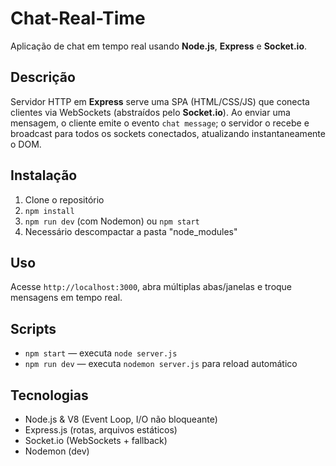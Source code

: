 # Chat-Real-Time

Aplicação de chat em tempo real usando **Node.js**, **Express** e **Socket.io**.

## Descrição

Servidor HTTP em **Express** serve uma SPA (HTML/CSS/JS) que conecta clientes via WebSockets (abstraídos pelo **Socket.io**). Ao enviar uma mensagem, o cliente emite o evento `chat message`; o servidor o recebe e broadcast para todos os sockets conectados, atualizando instantaneamente o DOM.


## Instalação

1. Clone o repositório  
2. `npm install`  
3. `npm run dev` (com Nodemon) ou `npm start`
4. Necessário descompactar a pasta "node_modules"

## Uso

Acesse `http://localhost:3000`, abra múltiplas abas/janelas e troque mensagens em tempo real.

## Scripts

- `npm start` — executa `node server.js`  
- `npm run dev` — executa `nodemon server.js` para reload automático

## Tecnologias

- Node.js & V8 (Event Loop, I/O não bloqueante)  
- Express.js (rotas, arquivos estáticos)  
- Socket.io (WebSockets + fallback)  
- Nodemon (dev)
